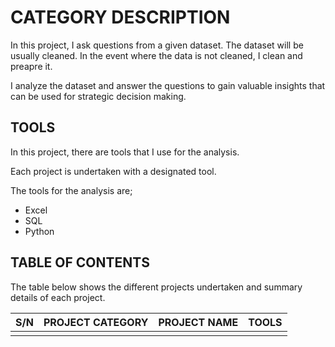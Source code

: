 # CATEGORY DESCRIPTION
In this project, I ask questions from a given dataset. The dataset will be usually cleaned. In the event where the data is not cleaned, I clean and preapre it.

I analyze the dataset and answer the questions to gain valuable insights that can be used for strategic decision making.


## TOOLS
In this project, there are tools that I use for the analysis.

Each project is undertaken with a designated tool.

The tools for the analysis are;

- Excel 
- SQL
- Python


## TABLE OF CONTENTS
The table below shows the different projects undertaken and summary details of each project.

|   S/N   | PROJECT CATEGORY | PROJECT NAME  |   TOOLS   |
|---------|------------------|---------------|-----------|
|         |                  |               |           |